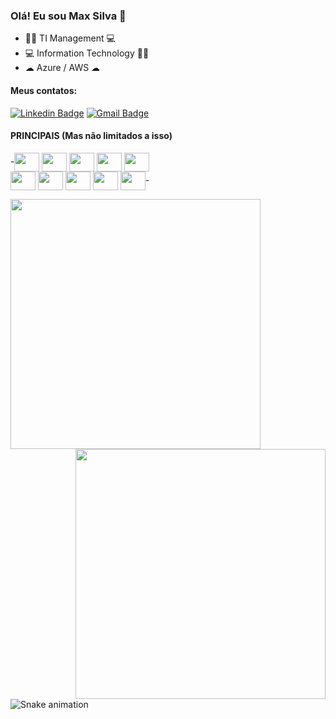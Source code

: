 ### Olá! Eu sou Max Silva 🎩


- 👨‍💻 TI Management 💻
- 💻 Information Technology  👨‍💻
- ☁ Azure / AWS ☁
 
#### Meus contatos:
[![Linkedin Badge](https://img.shields.io/badge/-LinkedIn-blue?style=flat-square&logo=Linkedin&logoColor=white&link=https:https://www.linkedin.com/in/eduardo-carlos-95a5121ba/)](https://www.linkedin.com/in/max-nikollas-silva-souza/)
[![Gmail Badge](https://img.shields.io/badge/-Gmail-c14438?style=flat-square&logo=Gmail&logoColor=white&link=mailto:eduardoclacalle@gmail.com)](mailto:maxnssouza@gmail.com)


#### PRINCIPAIS (Mas não limitados a isso)


  -<img align="center"  height="30" width="40" src="https://cdn.jsdelivr.net/gh/devicons/devicon/icons/python/python-original-wordmark.svg"> 
  <img align="center"  height="30" width="40" src="https://cdn.jsdelivr.net/gh/devicons/devicon/icons/csharp/csharp-original.svg"> 
  <img align="center"  height="30" width="40" src="https://cdn.jsdelivr.net/gh/devicons/devicon/icons/azure/azure-original.svg">
  <img align="center"  height="30" width="40" src="https://cdn.jsdelivr.net/gh/devicons/devicon/icons/flask/flask-original-wordmark.svg"> 
   <img align="center"  height="30" width="40" src="https://cdn.jsdelivr.net/gh/devicons/devicon/icons/mongodb/mongodb-original-wordmark.svg">       
  <img align="center"  height="30" width="40" src="https://cdn.jsdelivr.net/gh/devicons/devicon/icons/nodejs/nodejs-original.svg">
  <img align="center"  height="30" width="40" src="https://cdn.jsdelivr.net/gh/devicons/devicon/icons/jupyter/jupyter-original-wordmark.svg">
  <img align="center"  height="30" width="40" src="https://cdn.jsdelivr.net/gh/devicons/devicon/icons/anaconda/anaconda-original-wordmark.svg">
  <img align="center"  height="30" width="40" src="https://cdn.jsdelivr.net/gh/devicons/devicon/icons/docker/docker-original-wordmark.svg">
    <img align="center"  height="30" width="40" src="https://cdn.jsdelivr.net/gh/devicons/devicon/icons/pandas/pandas-original-wordmark.svg">-
 
 

 

<img align="left"  width="400px" src="https://github-readme-stats.vercel.app/api/top-langs/?username=MaxNikollasSilvaSouza&layout=compact&theme=vision-friendly-dark" />
<img align="right" width="400px" src="https://github-readme-stats.vercel.app/api?username=MaxNikollasSilvaSouza&show_icons=true,css&layout=compact&theme=vision-friendly-dark" />

 ![Snake animation](https://github.com/MaxNikollasSilvaSouza/MaxNikollasSilvaSouza/blob/output/github-contribution-grid-snake.svg)
